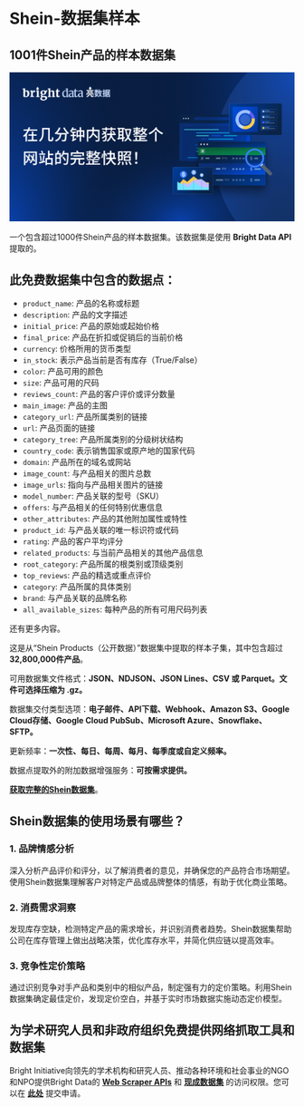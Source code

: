 # Shein-数据集样本

<h2>1001件Shein产品的样本数据集</h2>

![Shein 数据集头图](https://github.com/bright-cn/Shein-dataset-samples/blob/main/shein-datasets.PNG)

一个包含超过1000件Shein产品的样本数据集。该数据集是使用 <b>Bright Data API</b> 提取的。

<h2>此免费数据集中包含的数据点：</h2>

* ```product_name```: 产品的名称或标题
* ```description```: 产品的文字描述
* ```initial_price```: 产品的原始或起始价格
* ```final_price```: 产品在折扣或促销后的当前价格
* ```currency```: 价格所用的货币类型
* ```in_stock```: 表示产品当前是否有库存（True/False）
* ```color```: 产品可用的颜色
* ```size```: 产品可用的尺码
* ```reviews_count```: 产品的客户评价或评分数量
* ```main_image```: 产品的主图
* ```category_url```: 产品所属类别的链接
* ```url```: 产品页面的链接
* ```category_tree```: 产品所属类别的分级树状结构
* ```country_code```: 表示销售国家或原产地的国家代码
* ```domain```: 产品所在的域名或网站
* ```image_count```: 与产品相关的图片总数
* ```image_urls```: 指向与产品相关图片的链接
* ```model_number```: 产品关联的型号（SKU）
* ```offers```: 与产品相关的任何特别优惠信息
* ```other_attributes```: 产品的其他附加属性或特性
* ```product_id```: 与产品关联的唯一标识符或代码
* ```rating```: 产品的客户平均评分
* ```related_products```: 与当前产品相关的其他产品信息
* ```root_category```: 产品所属的根类别或顶级类别
* ```top_reviews```: 产品的精选或重点评价
* ```category```: 产品所属的具体类别
* ```brand```: 与产品关联的品牌名称
* ```all_available_sizes```: 每种产品的所有可用尺码列表

还有更多内容。

这是从“Shein Products（公开数据）”数据集中提取的样本子集，其中包含超过 <b>32,800,000件产品</b>。

可用数据集文件格式：<b>JSON、NDJSON、JSON Lines、CSV 或 Parquet。文件可选择压缩为 .gz。</b>

数据集交付类型选项：<b>电子邮件、API下载、Webhook、Amazon S3、Google Cloud存储、Google Cloud PubSub、Microsoft Azure、Snowflake、SFTP。</b>

更新频率：<b>一次性、每日、每周、每月、每季度或自定义频率。</b>

数据点提取外的附加数据增强服务：<b>可按需求提供。</b>

<b>[获取完整的Shein数据集](https://bright.cn/products/datasets/shein)</b>。

<h2>Shein数据集的使用场景有哪些？</h2>

<h3>1. 品牌情感分析</h3>
深入分析产品评价和评分，以了解消费者的意见，并确保您的产品符合市场期望。使用Shein数据集理解客户对特定产品或品牌整体的情感，有助于优化商业策略。

<h3>2. 消费需求洞察</h3>
发现库存空缺，检测特定产品的需求增长，并识别消费者趋势。Shein数据集帮助公司在库存管理上做出战略决策，优化库存水平，并简化供应链以提高效率。

<h3>3. 竞争性定价策略</h3>
通过识别竞争对手产品和类别中的相似产品，制定强有力的定价策略。利用Shein数据集确定最佳定价，发现定价空白，并基于实时市场数据实施动态定价模型。

<h2>为学术研究人员和非政府组织免费提供网络抓取工具和数据集</h2>

Bright Initiative向领先的学术机构和研究人员、推动各种环境和社会事业的NGO和NPO提供Bright Data的 <b>[Web Scraper APIs](https://bright.cn/products/web-scraper)</b> 和 <b>[现成数据集](https://bright.cn/products/datasets)</b> 的访问权限。您可以在 <b>[此处](https://brightinitiative.com)</b> 提交申请。
